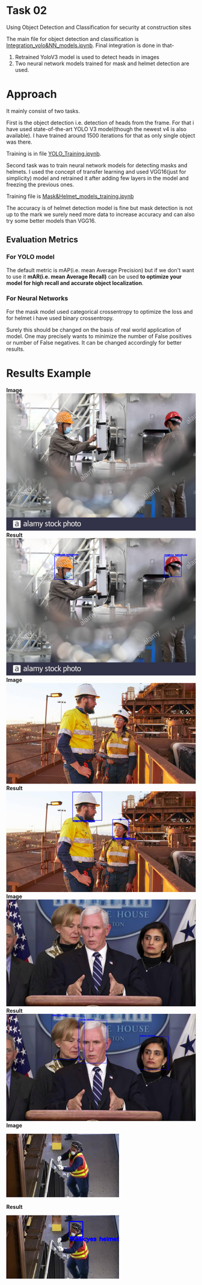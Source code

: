 # Task 02
Using Object Detection and Classification for security at construction sites

The main file for object detection and classification is [Integration_yolo&NN_models.ipynb](https://github.com/Anustup900/Viact-Assignment/blob/main/Task-01/Integrating_yolo%26NN_models.ipynb). Final integration is done in that-

1. Retrained YoloV3 model is used to detect heads in images
2. Two neural network models trained for mask and helmet detection are used.

# Approach
It mainly consist of two tasks.

First is the object detection i.e. detection of heads from the frame. For that i have used state-of-the-art YOLO V3 model(though the newest v4 is also available). I have trained around 1500 iterations for that as only single object was there. 

Training is in file [YOLO_Training.ipynb](https://github.com/Anustup900/Viact-Assignment/blob/main/Task-01/YOLO_Training.ipynb).

Second task was to train neural network models for detecting masks and helmets. I used the concept of transfer learning and used VGG16(just for simplicity) model and retrained it after adding few layers in the model and freezing the previous ones.

Training file is [Mask&Helmet_models_training.ipynb](https://github.com/Anustup900/Viact-Assignment/blob/main/Task-01/Mask%26Helmet_models_training.ipynb)

The accuracy is of helmet detection model is fine but mask detection is not up to the mark we surely need more data to increase accuracy and can also try some better models than VGG16.

## Evaluation Metrics
### For YOLO model
The default metric is mAP(i.e. mean Average Precision) but if we don't want to use it **mAR(i.e. mean Average Recall)** can be used **to optimize your model for high recall and accurate object localization**.  

### For Neural Networks
For the mask model used categorical crossentropy to optimize the loss and for helmet i have used binary crossentropy. 

Surely this should be changed on the basis of real world application of model. One may precisely wants to minimize the number of False positives or number of False negatives. It can be changed accordingly for better results.


# Results Example
**Image**
![alt text](pictures/test_image.jpg)
**Result**
![alt text](pictures/example1.png)
**Image**
![alt text](pictures/31.jpg)
**Result**
![alt text](pictures/example3.png)
**Image**
![alt text](pictures/26.jpg)
**Result**
![alt text](pictures/example2.png)
**Image**

![alt text](pictures/92.jpg)

**Result**

![alt text](pictures/example4.png)

